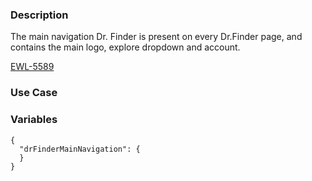 ### Description
The main navigation Dr. Finder is present on every Dr.Finder page, and contains the main logo, explore dropdown and account.

[EWL-5589](https://issues.ama-assn.org/browse/EWL-5589)

### Use Case


### Variables
~~~
{
  "drFinderMainNavigation": {
  }
}

